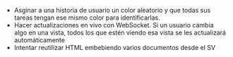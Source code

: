 - Asginar a una historia de usuario un color aleatorio y que todas sus tareas tengan ese mismo color para identificarlas.
- Hacer actualizaciones en vivo con WebSocket. Si un usuario cambia algo en una vista, todos los que estén viendo esa vista se les actualizará automáticamente
- Intentar reutilizar HTML embebiendo varios documentos desde el SV
